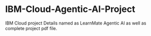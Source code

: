 # IBM-Cloud-Agentic-AI-Project
IBM Cloud project Details named as LearnMate Agentic AI as well as complete project pdf file.
